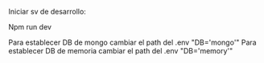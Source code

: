 Iniciar sv de desarrollo:

Npm run dev

Para establecer DB de mongo cambiar el path del .env "DB='mongo'"
Para establecer DB de memoria cambiar el path del .env "DB='memory'"
